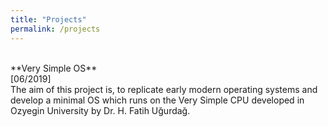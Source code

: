 ```yaml
---
title: "Projects"
permalink: /projects
---
```

<br/>
**Very Simple OS**<br/>[06/2019]<br/>
The aim of this project is, to replicate early modern operating systems and develop a minimal OS which runs on the Very Simple CPU developed in Ozyegin University by Dr. H. Fatih Uğurdağ.
